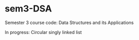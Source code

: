 # sem3-DSA
Semester 3 course code: Data Structures and its Applications

In progress: Circular singly linked list
